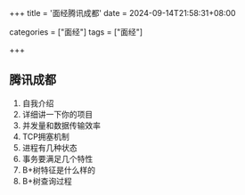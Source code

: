 

+++
title = '面经腾讯成都'
date = 2024-09-14T21:58:31+08:00

categories = ["面经"] 
tags = ["面经"]

+++

## 腾讯成都

1.  自我介绍
2.  详细讲一下你的项目
3.  并发量和数据传输效率
4.  TCP拥塞机制
5.  进程有几种状态
6.  事务要满足几个特性
7.  B+树特征是什么样的
8.  B+树查询过程
